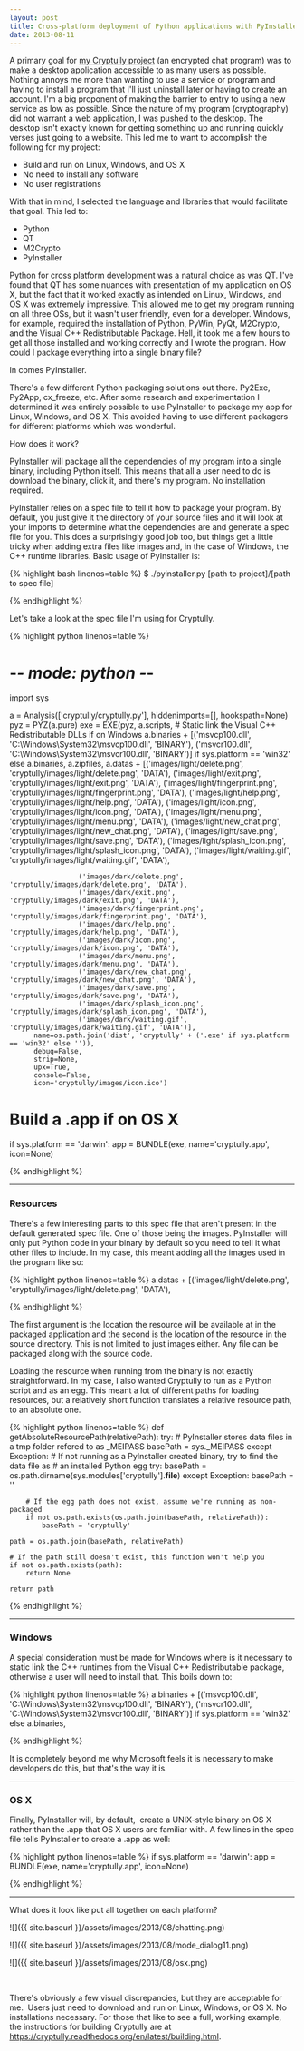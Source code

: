 ```yaml
---
layout: post
title: Cross-platform deployment of Python applications with PyInstaller
date: 2013-08-11
---
```


A primary goal for <a href="https://github.com/shanet/Cryptully">my Cryptully project</a> (an encrypted chat program) was to make a desktop application accessible to as many users as possible. Nothing annoys me more than wanting to use a service or program and having to install a program that I'll just uninstall later or having to create an account. I'm a big proponent of making the barrier to entry to using a new service as low as possible. Since the nature of my program (cryptography) did not warrant a web application, I was pushed to the desktop. The desktop isn't exactly known for getting something up and running quickly verses just going to a website. This led me to want to accomplish the following for my project:

* Build and run on Linux, Windows, and OS X
* No need to install any software
* No user registrations

With that in mind, I selected the language and libraries that would facilitate that goal. This led to:

* Python
* QT
* M2Crypto
* PyInstaller

Python for cross platform development was a natural choice as was QT. I've found that QT has some nuances with presentation of my application on OS X, but the fact that it worked exactly as intended on Linux, Windows, and OS X was extremely impressive. This allowed me to get my program running on all three OSs, but it wasn't user friendly, even for a developer. Windows, for example, required the installation of Python, PyWin, PyQt, M2Crypto, and the Visual C++ Redistributable Package. Hell, it took me a few hours to get all those installed and working correctly and I wrote the program. How could I package everything into a single binary file?

In comes PyInstaller.

<!--more-->

There's a few different Python packaging solutions out there. Py2Exe, Py2App, cx_freeze, etc. After some research and experimentation I determined it was entirely possible to use PyInstaller to package my app for Linux, Windows, and OS X. This avoided having to use different packagers for different platforms which was wonderful.

How does it work?

PyInstaller will package all the dependencies of my program into a single binary, including Python itself. This means that all a user need to do is download the binary, click it, and there's my program. No installation required.

PyInstaller relies on a spec file to tell it how to package your program. By default, you just give it the directory of your source files and it will look at your imports to determine what the dependencies are and generate a spec file for you. This does a surprisingly good job too, but things get a little tricky when adding extra files like images and, in the case of Windows, the C++ runtime libraries. Basic usage of PyInstaller is:

{% highlight bash linenos=table %}
$ ./pyinstaller.py [path to project]/[path to spec file]

{% endhighlight %}

Let's take a look at the spec file I'm using for Cryptully.

{% highlight python linenos=table %}
# -*- mode: python -*-
import sys

a = Analysis(['cryptully/cryptully.py'],
             hiddenimports=[],
             hookspath=None)
pyz = PYZ(a.pure)
exe = EXE(pyz,
          a.scripts,
          # Static link the Visual C++ Redistributable DLLs if on Windows
          a.binaries + [('msvcp100.dll', 'C:\\Windows\\System32\\msvcp100.dll', 'BINARY'),
                        ('msvcr100.dll', 'C:\\Windows\\System32\\msvcr100.dll', 'BINARY')]
          if sys.platform == 'win32' else a.binaries,
          a.zipfiles,
          a.datas + [('images/light/delete.png',      'cryptully/images/light/delete.png', 'DATA'),
                     ('images/light/exit.png',        'cryptully/images/light/exit.png', 'DATA'),
                     ('images/light/fingerprint.png', 'cryptully/images/light/fingerprint.png', 'DATA'),
                     ('images/light/help.png',        'cryptully/images/light/help.png', 'DATA'),
                     ('images/light/icon.png',        'cryptully/images/light/icon.png', 'DATA'),
                     ('images/light/menu.png',        'cryptully/images/light/menu.png', 'DATA'),
                     ('images/light/new_chat.png',    'cryptully/images/light/new_chat.png', 'DATA'),
                     ('images/light/save.png',        'cryptully/images/light/save.png', 'DATA'),
                     ('images/light/splash_icon.png', 'cryptully/images/light/splash_icon.png', 'DATA'),
                     ('images/light/waiting.gif',     'cryptully/images/light/waiting.gif', 'DATA'),

                     ('images/dark/delete.png',       'cryptully/images/dark/delete.png', 'DATA'),
                     ('images/dark/exit.png',         'cryptully/images/dark/exit.png', 'DATA'),
                     ('images/dark/fingerprint.png',  'cryptully/images/dark/fingerprint.png', 'DATA'),
                     ('images/dark/help.png',         'cryptully/images/dark/help.png', 'DATA'),
                     ('images/dark/icon.png',         'cryptully/images/dark/icon.png', 'DATA'),
                     ('images/dark/menu.png',         'cryptully/images/dark/menu.png', 'DATA'),
                     ('images/dark/new_chat.png',     'cryptully/images/dark/new_chat.png', 'DATA'),
                     ('images/dark/save.png',         'cryptully/images/dark/save.png', 'DATA'),
                     ('images/dark/splash_icon.png',  'cryptully/images/dark/splash_icon.png', 'DATA'),
                     ('images/dark/waiting.gif',      'cryptully/images/dark/waiting.gif', 'DATA')],
          name=os.path.join('dist', 'cryptully' + ('.exe' if sys.platform == 'win32' else '')),
          debug=False,
          strip=None,
          upx=True,
          console=False,
          icon='cryptully/images/icon.ico')

# Build a .app if on OS X
if sys.platform == 'darwin':
   app = BUNDLE(exe,
                name='cryptully.app',
                icon=None)

{% endhighlight %}


<hr />
<h3>Resources</h3>

There's a few interesting parts to this spec file that aren't present in the default generated spec file. One of those being the images. PyInstaller will only put Python code in your binary by default so you need to tell it what other files to include. In my case, this meant adding all the images used in the program like so:

{% highlight python linenos=table %}
a.datas + [('images/light/delete.png', 'cryptully/images/light/delete.png', 'DATA'),

{% endhighlight %}

The first argument is the location the resource will be available at in the packaged application and the second is the location of the resource in the source directory. This is not limited to just images either. Any file can be packaged along with the source code.

Loading the resource when running from the binary is not exactly straightforward. In my case, I also wanted Cryptully to run as a Python script and as an egg. This meant a lot of different paths for loading resources, but a relatively short function translates a relative resource path, to an absolute one.

{% highlight python linenos=table %}
def getAbsoluteResourcePath(relativePath):
    try:
        # PyInstaller stores data files in a tmp folder refered to as _MEIPASS
        basePath = sys._MEIPASS
    except Exception:
        # If not running as a PyInstaller created binary, try to find the data file as
        # an installed Python egg
        try:
            basePath = os.path.dirname(sys.modules['cryptully'].__file__)
        except Exception:
            basePath = ''

        # If the egg path does not exist, assume we're running as non-packaged
        if not os.path.exists(os.path.join(basePath, relativePath)):
            basePath = 'cryptully'

    path = os.path.join(basePath, relativePath)

    # If the path still doesn't exist, this function won't help you
    if not os.path.exists(path):
        return None

    return path

{% endhighlight %}


<hr />
<h3>Windows</h3>

A special consideration must be made for Windows where is it necessary to static link the C++ runtimes from the Visual C++ Redistributable package, otherwise a user will need to install that. This boils down to:

{% highlight python linenos=table %}
a.binaries + [('msvcp100.dll', 'C:\\Windows\\System32\\msvcp100.dll', 'BINARY'),
              ('msvcr100.dll', 'C:\\Windows\\System32\\msvcr100.dll', 'BINARY')]
if sys.platform == 'win32' else a.binaries,

{% endhighlight %}

It is completely beyond me why Microsoft feels it is necessary to make developers do this, but that's the way it is.

<hr />
<h3>OS X</h3>

Finally, PyInstaller will, by default,  create a UNIX-style binary on OS X rather than the .app that OS X users are familiar with. A few lines in the spec file tells PyInstaller to create a .app as well:

{% highlight python linenos=table %}
if sys.platform == 'darwin':
   app = BUNDLE(exe,
                name='cryptully.app',
                icon=None)

{% endhighlight %}


<hr />

What does it look like put all together on each platform?

![]({{ site.baseurl }}/assets/images/2013/08/chatting.png)


![]({{ site.baseurl }}/assets/images/2013/08/mode_dialog11.png)


![]({{ site.baseurl }}/assets/images/2013/08/osx.png)


&nbsp;

There's obviously a few visual discrepancies, but they are acceptable for me.  Users just need to download and run on Linux, Windows, or OS X. No installations necessary. For those that like to see a full, working example, the instructions for building Cryptully are at <a href="https://cryptully.readthedocs.org/en/latest/building.html">https://cryptully.readthedocs.org/en/latest/building.html</a>.
